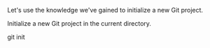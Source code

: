 Let's use the knowledge we've gained to initialize a new Git project.

Initialize a new Git project in the current directory.

<codeblock language="bash" type="exercise" testMode="fixedInput" matchSolutionCode="true">
  <code></code>

<solution>
git init
</solution>
</codeblock>

